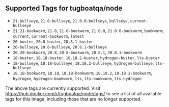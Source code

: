 ## Supported Tags for tugboatqa/node

* `21-bullseye`, `21.0-bullseye`, `21.0.0-bullseye`, `bullseye`, `current-bullseye`
* `21`, `21-bookworm`, `21.0`, `21.0-bookworm`, `21.0.0`, `21.0.0-bookworm`, `bookworm`, `current`, `current-bookworm`, `latest`
* `20-buster`, `20.8-buster`, `20.8.1-buster`
* `20-bullseye`, `20.8-bullseye`, `20.8.1-bullseye`
* `20`, `20-bookworm`, `20.8`, `20.8-bookworm`, `20.8.1`, `20.8.1-bookworm`
* `18-buster`, `18.18-buster`, `18.18.2-buster`, `hydrogen-buster`, `lts-buster`
* `18-bullseye`, `18.18-bullseye`, `18.18.2-bullseye`, `hydrogen-bullseye`, `lts-bullseye`
* `18`, `18-bookworm`, `18.18`, `18.18-bookworm`, `18.18.2`, `18.18.2-bookworm`, `hydrogen`, `hydrogen-bookworm`, `lts`, `lts-bookworm`, `lts-hydrogen`

The above tags are currently supported. Visit https://hub.docker.com/r/tugboatqa/node/tags/ to see a list of all available tags for this image, including those that are no longer supported.
